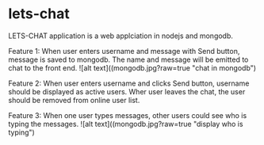 # lets-chat
LETS-CHAT application is a web applciation in nodejs and mongodb.

Feature 1: 
When user enters username and message with Send button, message is saved to mongodb. The name and message will be emitted to chat to the front end.
![alt text]((mongodb.jpg?raw=true "chat in mongodb")

Feature 2:
When user enters username and clicks Send button, username should be displayed as active users. 
Wher user leaves the chat, the user should be removed from online user list.

Feature 3: 
When one user types messages, other users could see who is typing the messages.
![alt text]((mongodb.jpg?raw=true "display who is typing")